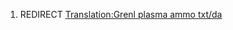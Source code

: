 1.  REDIRECT [Translation:Grenl plasma ammo
    txt/da](Translation:Grenl_plasma_ammo_txt/da "wikilink")